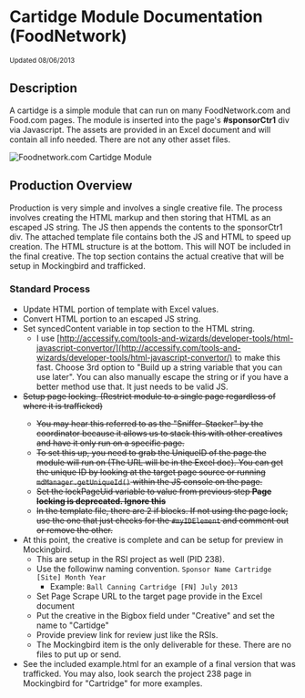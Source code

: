 # Cartidge Module Documentation (FoodNetwork)
<small>Updated 08/06/2013</small>

## Description ##
A cartidge is a simple module that can run on many FoodNetwork.com and Food.com pages. The module is inserted into the page's **\#sponsorCtr1** div via Javascript. The assets are provided in an Excel document and will contain all info needed. There are not any other asset files.

![*Foodnetwork.com Cartidge Module*](http://www.scrippsonline.com/vendors/docs/cartridge/screenshot.jpg "Food Network Cartridge")

## Production Overview ##
Production is very simple and involves a single creative file. The process involves creating the HTML markup and then storing that HTML as an escaped JS string. The JS then appends the contents to the sponsorCtr1 div. The attached template file contains both the JS and HTML to speed up creation. The HTML structure is at the bottom. This will NOT be included in the final creative. The top section contains the actual creative that will be setup in Mockingbird and trafficked.

### Standard Process
- Update HTML portion of template with Excel values.
- Convert HTML portion to an escaped JS string.
- Set syncedContent variable in top section to the HTML string.
    - I use [http://accessify.com/tools-and-wizards/developer-tools/html-javascript-convertor/](http://accessify.com/tools-and-wizards/developer-tools/html-javascript-convertor/) to make this fast. Choose 3rd option to "Build up a string variable that you can use later". You can also manually escape the string or if you have a better method use that. It just needs to be valid JS.
- <del>Setup page locking. (Restrict module to a single page regardless of where it is trafficked)
    - You may hear this referred to as the "Sniffer-Stacker" by the coordinator because it allows us to stack this with other creatives and have it only run on a specific page.
    - To set this up, you need to grab the UniqueID of the page the module will run on (The URL will be in the Excel doc). You can get the unique ID by looking at the target page source or running `mdManager.getUniqueId()` within the JS console on the page.
    - Set the lockPageUid variable to value from previous step</del> **Page locking is deprecated. Ignore this**
    - In the template file, there are 2 if blocks. If not using the page lock, use the one that just checks for the `#myIDElement` and comment out or remove the other.
- At this point, the creative is complete and can be setup for preview in Mockingbird.
    - This are setup in the RSI project as well (PID 238). 
    - Use the followinw naming convention. `Sponsor Name Cartridge [Site] Month Year`
        - Example: `Ball Canning Cartridge [FN] July 2013`
    - Set Page Scrape URL to the target page provide in the Excel document
    - Put the creative in the Bigbox field under "Creative" and set the name to "Cartidge"
    - Provide preview link for review just like the RSIs.
    - The Mockingbird item is the only deliverable for these. There are no files to put up or send.
- See the included example.html for an example of a final version that was trafficked. You may also, look search the project 238 page in Mockingbird for "Cartridge" for more examples.

